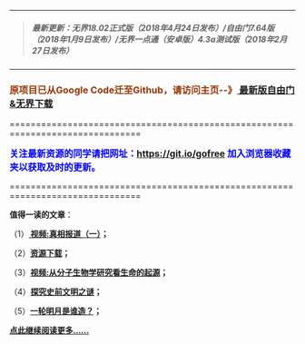 ***
>##### 最新更新：无界18.02正式版（2018年4月24日发布）/自由门7.64版（2018年1月9日发布）/无界一点通（安卓版）4.3a测试版（2018年2月27日发布）
***

<h3><font color="#993300"> 原项目已从Google Code迁至Github，请访问主页--》<a href="https://github.com/sglfree/freesky/wiki/%E8%87%AA%E7%94%B1%E9%97%A8%E6%9C%80%E6%96%B0%E7%89%88%E4%B8%8B%E8%BD%BD-%E6%97%A0%E7%95%8C%E6%B5%8F%E8%A7%88%E6%9C%80%E6%96%B0%E6%AD%A3%E5%BC%8F%E7%89%88%E4%B8%8B%E8%BD%BD-%E7%BF%BB%E5%A2%99%E8%BD%AF%E4%BB%B6%E4%B8%8B%E8%BD%BD" target="_blank"> 最新版自由门&无界下载</a></font></h3>
<p>===============================================================================</p>
<font color="blue" size="3"><strong>关注最新资源的同学请把网址：<font color="#993300"><a href="https://git.io/gofree" target="_blank">https://git.io/gofree</a> </font>加入浏览器收藏夹以获取及时的更新。</strong></font>
<p>===============================================================================</p>
<p><strong>值得一读的文章</strong>：</p>
<p>（1）<strong><a href="https://d2kivfk4sr45v0.cloudfront.net/go/truth" target="_blank"> 视频:真相报道（一）</a>；</strong></p>
<p>（2）<strong><a href="https://d2kivfk4sr45v0.cloudfront.net/res-download/" target="_blank">资源下载</a>；</strong></p>
<p>（3）<strong><a href="https://d2kivfk4sr45v0.cloudfront.net/go/biology" target="_blank">视频:从分子生物学研究看生命的起源</a>；</strong></p>
<p>（4）<strong><a href="https://d2kivfk4sr45v0.cloudfront.net/go/discovery" target="_blank">探究史前文明之谜</a>；</strong></p>
<p>（5）<strong><a href="https://d2kivfk4sr45v0.cloudfront.net/go/moon" target="_blank">一轮明月是谁造？</a>；</strong></p>
<p><strong><a href="https://d2kivfk4sr45v0.cloudfront.net/" target="_blank">点此继续阅读更多……</a></strong></p>

